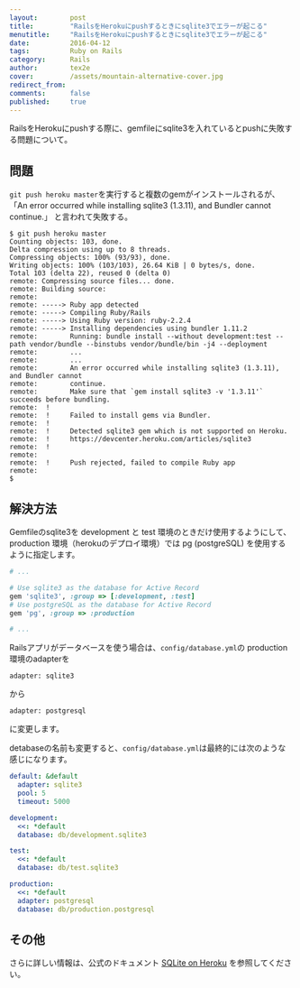```yaml
---
layout:        post
title:         "RailsをHerokuにpushするときにsqlite3でエラーが起こる"
menutitle:     "RailsをHerokuにpushするときにsqlite3でエラーが起こる"
date:          2016-04-12
tags:          Ruby on Rails
category:      Rails
author:        tex2e
cover:         /assets/mountain-alternative-cover.jpg
redirect_from:
comments:      false
published:     true
---
```


RailsをHerokuにpushする際に、gemfileにsqlite3を入れているとpushに失敗する問題について。

問題
--------

`git push heroku master`を実行すると複数のgemがインストールされるが、
「An error occurred while installing sqlite3 (1.3.11), and Bundler cannot continue.」
と言われて失敗する。

    $ git push heroku master
    Counting objects: 103, done.
    Delta compression using up to 8 threads.
    Compressing objects: 100% (93/93), done.
    Writing objects: 100% (103/103), 26.64 KiB | 0 bytes/s, done.
    Total 103 (delta 22), reused 0 (delta 0)
    remote: Compressing source files... done.
    remote: Building source:
    remote:
    remote: -----> Ruby app detected
    remote: -----> Compiling Ruby/Rails
    remote: -----> Using Ruby version: ruby-2.2.4
    remote: -----> Installing dependencies using bundler 1.11.2
    remote:        Running: bundle install --without development:test --path vendor/bundle --binstubs vendor/bundle/bin -j4 --deployment
    remote:        ...
    remote:        ...
    remote:        An error occurred while installing sqlite3 (1.3.11), and Bundler cannot
    remote:        continue.
    remote:        Make sure that `gem install sqlite3 -v '1.3.11'` succeeds before bundling.
    remote:  !
    remote:  !     Failed to install gems via Bundler.
    remote:  !     
    remote:  !     Detected sqlite3 gem which is not supported on Heroku.
    remote:  !     https://devcenter.heroku.com/articles/sqlite3
    remote:  !
    remote:
    remote:  !     Push rejected, failed to compile Ruby app
    remote:
    $


解決方法
--------

Gemfileのsqlite3を development と test 環境のときだけ使用するようにして、
production 環境（herokuのデプロイ環境）では pg (postgreSQL) を使用するように指定します。

```ruby
# ...

# Use sqlite3 as the database for Active Record
gem 'sqlite3', :group => [:development, :test]
# Use postgreSQL as the database for Active Record
gem 'pg', :group => :production

# ...
```

Railsアプリがデータベースを使う場合は、`config/database.yml`の
production環境のadapterを

    adapter: sqlite3

から

    adapter: postgresql

に変更します。

detabaseの名前も変更すると、`config/database.yml`は最終的には次のような感じになります。

```yml
default: &default
  adapter: sqlite3
  pool: 5
  timeout: 5000

development:
  <<: *default
  database: db/development.sqlite3

test:
  <<: *default
  database: db/test.sqlite3

production:
  <<: *default
  adapter: postgresql
  database: db/production.postgresql
```


その他
------

さらに詳しい情報は、公式のドキュメント
[SQLite on Heroku](https://devcenter.heroku.com/articles/sqlite3)
を参照してください。
